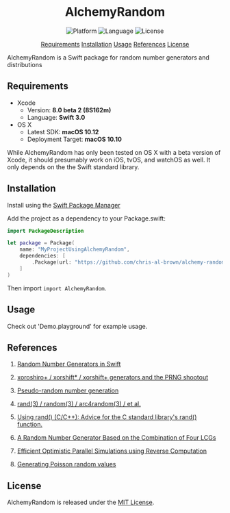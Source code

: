<center> 
    <h1>AlchemyRandom</h1> 
</center>

<p align="center">
    <img src="https://img.shields.io/badge/platform-osx-lightgrey.svg" alt="Platform">
    <img src="https://img.shields.io/badge/language-swift-orange.svg" alt="Language">
    <img src="https://img.shields.io/badge/license-MIT-blue.svg" alt="License">
</p>

<p align="center">
    <a href="#requirements">Requirements</a>
    <a href="#installation">Installation</a>
    <a href="#usage">Usage</a>
    <a href="#references">References</a>
    <a href="#license">License</a>
</p>

AlchemyRandom is a Swift package for random number generators and distributions

## Requirements

- Xcode
    - Version: **8.0 beta 2 (8S162m)**
    - Language: **Swift 3.0**
- OS X
    - Latest SDK: **macOS 10.12**
    - Deployment Target: **macOS 10.10**

While AlchemyRandom has only been tested on OS X with a beta version of Xcode, 
it should presumably work on iOS, tvOS, and watchOS as well.  It only depends on the 
the Swift standard library. 

## Installation

Install using the [Swift Package Manager](https://swift.org/package-manager/)

Add the project as a dependency to your Package.swift:

```swift
import PackageDescription

let package = Package(
    name: "MyProjectUsingAlchemyRandom",
    dependencies: [
        .Package(url: "https://github.com/chris-al-brown/alchemy-random", majorVersion: 0, minor: 2)
    ]
)
```

Then import `import AlchemyRandom`.

## Usage

Check out 'Demo.playground' for example usage.

## References

1. [Random Number Generators in Swift](http://www.cocoawithlove.com/blog/2016/05/19/random-numbers.html)

2. [xoroshiro+ / xorshift* / xorshift+ generators and the PRNG shootout](http://xoroshiro.di.unimi.it)

3. [Pseudo-random number generation](http://en.cppreference.com/w/cpp/numeric/random)

4. [rand(3) / random(3) / arc4random(3) / et al.](http://nshipster.com/random/)

5. [Using rand() (C/C++): Advice for the C standard library's rand() function.](http://eternallyconfuzzled.com/arts/jsw_art_rand.aspx)

6. [A Random Number Generator Based on the Combination of Four LCGs](http://dl.acm.org/citation.cfm?id=271660)

7. [Efficient Optimistic Parallel Simulations using Reverse Computation](http://dl.acm.org/citation.cfm?id=347828)

8. [Generating Poisson random values](http://www.johndcook.com/blog/2010/06/14/generating-poisson-random-values/)

## License

AlchemyRandom is released under the [MIT License](LICENSE.md).
